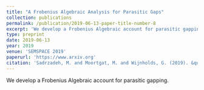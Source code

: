 ```yaml
---
title: "A Frobenius Algebraic Analysis for Parasitic Gaps"
collection: publications
permalink: /publication/2019-06-13-paper-title-number-8
excerpt: 'We develop a Frobenius Algebraic account for parasitic gapping.'
type: preprint
date: 2019-06-13
year: 2019
venue: 'SEMSPACE 2019'
paperurl: 'https://www.arxiv.org'
citation: 'Sadrzadeh, M. and Moortgat, M. and Wijnholds, G. (2019). &quot;A Frobenius Algebraic Analysis for Parasitic Gaps.&quot;  To appear in <i>IfCoLog Journal of Applied Logics</i>.'
---
```

We develop a Frobenius Algebraic account for parasitic gapping.
